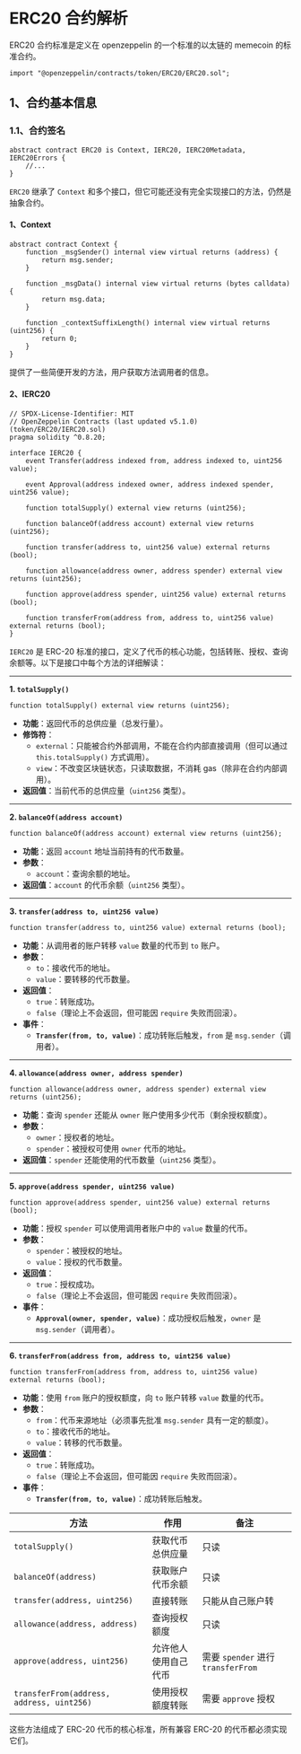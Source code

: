 # ERC20 合约解析

ERC20 合约标准是定义在 openzeppelin 的一个标准的以太链的 memecoin 的标准合约。

```solidity
import "@openzeppelin/contracts/token/ERC20/ERC20.sol";
```

## 1、合约基本信息

### 1.1、合约签名

```solidity
abstract contract ERC20 is Context, IERC20, IERC20Metadata, IERC20Errors {
	//...
}
```

`ERC20` 继承了 `Context` 和多个接口，但它可能还没有完全实现接口的方法，仍然是抽象合约。

#### 1、Context

```solidity
abstract contract Context {
    function _msgSender() internal view virtual returns (address) {
        return msg.sender;
    }

    function _msgData() internal view virtual returns (bytes calldata) {
        return msg.data;
    }

    function _contextSuffixLength() internal view virtual returns (uint256) {
        return 0;
    }
}
```

提供了一些简便开发的方法，用户获取方法调用者的信息。

#### 2、IERC20

```solidity
// SPDX-License-Identifier: MIT
// OpenZeppelin Contracts (last updated v5.1.0) (token/ERC20/IERC20.sol)
pragma solidity ^0.8.20;

interface IERC20 {
    event Transfer(address indexed from, address indexed to, uint256 value);

    event Approval(address indexed owner, address indexed spender, uint256 value);

    function totalSupply() external view returns (uint256);

    function balanceOf(address account) external view returns (uint256);

    function transfer(address to, uint256 value) external returns (bool);

    function allowance(address owner, address spender) external view returns (uint256);

    function approve(address spender, uint256 value) external returns (bool);

    function transferFrom(address from, address to, uint256 value) external returns (bool);
}

```

`IERC20` 是 ERC-20 标准的接口，定义了代币的核心功能，包括转账、授权、查询余额等。以下是接口中每个方法的详细解读：

------

**1. `totalSupply()`**

```solidity
function totalSupply() external view returns (uint256);
```

- **功能**：返回代币的总供应量（总发行量）。
- **修饰符**：
  - `external`：只能被合约外部调用，不能在合约内部直接调用（但可以通过 `this.totalSupply()` 方式调用）。
  - `view`：不改变区块链状态，只读取数据，不消耗 gas（除非在合约内部调用）。
- **返回值**：当前代币的总供应量（`uint256` 类型）。

------

**2. `balanceOf(address account)`**

```solidity
function balanceOf(address account) external view returns (uint256);
```

- **功能**：返回 `account` 地址当前持有的代币数量。
- **参数**：
  - `account`：查询余额的地址。
- **返回值**：`account` 的代币余额（`uint256` 类型）。

------

**3. `transfer(address to, uint256 value)`**

```solidity
function transfer(address to, uint256 value) external returns (bool);
```

- **功能**：从调用者的账户转移 `value` 数量的代币到 `to` 账户。
- **参数**：
  - `to`：接收代币的地址。
  - `value`：要转移的代币数量。
- **返回值**：
  - `true`：转账成功。
  - `false`（理论上不会返回，但可能因 `require` 失败而回滚）。
- **事件**：
  - **`Transfer(from, to, value)`**：成功转账后触发，`from` 是 `msg.sender`（调用者）。

------

**4. `allowance(address owner, address spender)`**

```solidity
function allowance(address owner, address spender) external view returns (uint256);
```

- **功能**：查询 `spender` 还能从 `owner` 账户使用多少代币（剩余授权额度）。
- **参数**：
  - `owner`：授权者的地址。
  - `spender`：被授权可使用 `owner` 代币的地址。
- **返回值**：`spender` 还能使用的代币数量（`uint256` 类型）。

------

**5. `approve(address spender, uint256 value)`**

```solidity
function approve(address spender, uint256 value) external returns (bool);
```

- **功能**：授权 `spender` 可以使用调用者账户中的 `value` 数量的代币。
- **参数**：
  - `spender`：被授权的地址。
  - `value`：授权的代币数量。
- **返回值**：
  - `true`：授权成功。
  - `false`（理论上不会返回，但可能因 `require` 失败而回滚）。
- **事件**：
  - **`Approval(owner, spender, value)`**：成功授权后触发，`owner` 是 `msg.sender`（调用者）。

------

**6. `transferFrom(address from, address to, uint256 value)`**

```solidity
function transferFrom(address from, address to, uint256 value) external returns (bool);
```

- **功能**：使用 `from` 账户的授权额度，向 `to` 账户转移 `value` 数量的代币。
- **参数**：
  - `from`：代币来源地址（必须事先批准 `msg.sender` 具有一定的额度）。
  - `to`：接收代币的地址。
  - `value`：转移的代币数量。
- **返回值**：
  - `true`：转账成功。
  - `false`（理论上不会返回，但可能因 `require` 失败而回滚）。
- **事件**：
  - **`Transfer(from, to, value)`**：成功转账后触发。

| 方法                                      | 作用                 | 备注                               |
| ----------------------------------------- | -------------------- | ---------------------------------- |
| `totalSupply()`                           | 获取代币总供应量     | 只读                               |
| `balanceOf(address)`                      | 获取账户代币余额     | 只读                               |
| `transfer(address, uint256)`              | 直接转账             | 只能从自己账户转                   |
| `allowance(address, address)`             | 查询授权额度         | 只读                               |
| `approve(address, uint256)`               | 允许他人使用自己代币 | 需要 `spender` 进行 `transferFrom` |
| `transferFrom(address, address, uint256)` | 使用授权额度转账     | 需要 `approve` 授权                |

这些方法组成了 ERC-20 代币的核心标准，所有兼容 ERC-20 的代币都必须实现它们。